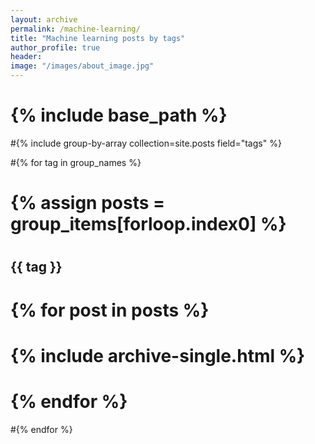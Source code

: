 ```yaml
---
layout: archive
permalink: /machine-learning/
title: "Machine learning posts by tags"
author_profile: true
header: 
image: "/images/about_image.jpg"
---
```


# {% include base_path %}
#{% include group-by-array collection=site.posts field="tags" %}

#{% for tag in group_names %}
#  {% assign posts = group_items[forloop.index0] %}
#  <h2 id="{{ tag | slugify }}" class="archive__subtitle">{{ tag }}</h2>
#  {% for post in posts %}
#    {% include archive-single.html %}
#  {% endfor %}
#{% endfor %}